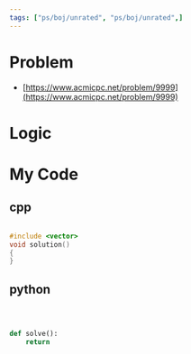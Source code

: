 ```yaml
---
tags: ["ps/boj/unrated", "ps/boj/unrated",]
---
```


# Problem
- [https://www.acmicpc.net/problem/9999](https://www.acmicpc.net/problem/9999)

# Logic

# My Code

## cpp

```cpp title="boj/9999.cpp"

#include <vector>
void solution()
{
}


```

## python

```python title="boj/9999.py"



def solve():
    return


```
